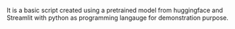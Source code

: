 It is a basic script created using a pretrained model from huggingface and Streamlit with python as programming langauge for demonstration purpose.
